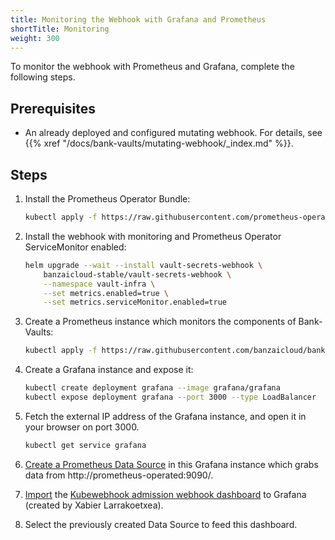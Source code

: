 ```yaml
---
title: Monitoring the Webhook with Grafana and Prometheus
shortTitle: Monitoring
weight: 300
---
```


To monitor the webhook with Prometheus and Grafana, complete the following steps.

## Prerequisites

- An already deployed and configured mutating webhook. For details, see {{% xref "/docs/bank-vaults/mutating-webhook/_index.md" %}}.

## Steps

1. Install the Prometheus Operator Bundle:

    ```bash
    kubectl apply -f https://raw.githubusercontent.com/prometheus-operator/prometheus-operator/master/bundle.yaml
    ```

1. Install the webhook with monitoring and Prometheus Operator ServiceMonitor enabled:

    ```bash
    helm upgrade --wait --install vault-secrets-webhook \
        banzaicloud-stable/vault-secrets-webhook \
        --namespace vault-infra \
        --set metrics.enabled=true \
        --set metrics.serviceMonitor.enabled=true
    ```

1. Create a Prometheus instance which monitors the components of Bank-Vaults:

    ```bash
    kubectl apply -f https://raw.githubusercontent.com/banzaicloud/bank-vaults/master/hack/prometheus.yaml
    ```

1. Create a Grafana instance and expose it:

    ```bash
    kubectl create deployment grafana --image grafana/grafana
    kubectl expose deployment grafana --port 3000 --type LoadBalancer
    ```

1. Fetch the external IP address of the Grafana instance, and open it in your browser on port 3000.

    ```bash
    kubectl get service grafana
    ```

1. [Create a Prometheus Data Source](https://prometheus.io/docs/visualization/grafana/#creating-a-prometheus-data-source) in this Grafana instance which grabs data from http://prometheus-operated:9090/.

1. [Import](https://prometheus.io/docs/visualization/grafana/#importing-pre-built-dashboards-from-grafana-com) the [Kubewebhook admission webhook dashboard](https://grafana.com/grafana/dashboards/7088) to Grafana (created by Xabier Larrakoetxea).

1. Select the previously created Data Source to feed this dashboard.
